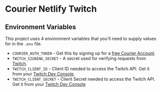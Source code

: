 # Courier Netlify Twitch

## Environment Variables

This project uses 4 environment variables that you'll need to supply values for in the `.env` file.

- `COURIER_AUTH_TOKEN` - Get this by signing up for a [free Courier Account](https://app.courier.com/register).
- `TWITCH_SIGNING_SECRET` - A secret used for verifying requests from [Twitch](https://dev.twitch.tv/).
- `TWITCH_CLIENT_ID` - Client ID needed to access the Twitch API. Get it from your [Twitch Dev Console](https://dev.twitch.tv/console).
- `TWITCH_CLIENT_SECRET` - Client Secret needed to access the Twitch API. Get it from your [Twitch Dev Console](https://dev.twitch.tv/console)
